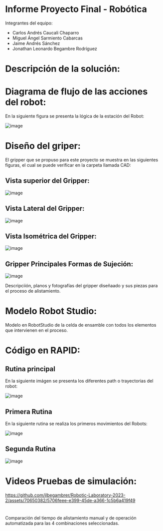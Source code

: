 # Informe Proyecto Final - Robótica
Integrantes del equipo:

- Carlos Andrés Caucali Chaparro
- Miguel Ángel Sarmiento Cabarcas
- Jaime Andrés Sánchez 
- Jonathan Leonardo Begambre Rodríguez

# Descripción de la solución:


# Diagrama de flujo de las acciones del robot:
En la siguiente figura se presenta la lógica de la estación del Robot:

![image](https://github.com/jlbegambrer/Robotic-Laboratory-2023-2/assets/70650382/fd6265b0-0629-4d02-a47d-d592e81870a1)


# Dise­ño del griper:
El gripper que se propuso para este proyecto se muestra en las siguientes figuras, el cual se puede verificar en la carpeta llamada CAD:
## Vista superior del Gripper: 
![image](https://github.com/jlbegambrer/Robotic-Laboratory-2023-2/assets/70650382/5851e1ab-b56b-4e6d-afe1-9ff557c7cefe)
## Vista Lateral del Gripper:

![image](https://github.com/jlbegambrer/Robotic-Laboratory-2023-2/assets/70650382/1ed72f1c-0c72-4852-be46-222c3b855c51)

## Vista Isométrica del Gripper: 
![image](https://github.com/jlbegambrer/Robotic-Laboratory-2023-2/assets/70650382/0d4dec16-508b-46c7-bb29-cb7ef9f57c14)

## Gripper Principales Formas de Sujeción:

![image](https://github.com/jlbegambrer/Robotic-Laboratory-2023-2/assets/70650382/52c021b8-d566-49eb-899e-9bcccd75ab5c)


Descripciión, planos y fotografías del gripper diseñaado y sus piezas para el proceso de alistamiento. 
# Modelo Robot Studio:
Modelo en RobotStudio de la celda de ensamble con todos los elementos que intervienen en el proceso.


# Código en RAPID:
## Rutina principal
En la siguiente imágen se presenta los diferentes path o trayectorias del robot:

![image](https://github.com/jlbegambrer/Robotic-Laboratory-2023-2/assets/70650382/ac885416-a82e-48b1-af23-6256ee47d7a9)
## Primera Rutina
En la siguiente rutina se realiza los primeros movimientos del Robots:

![image](https://github.com/jlbegambrer/Robotic-Laboratory-2023-2/assets/70650382/5adea245-1130-4b04-84d4-d6d0fe24899e)

## Segunda Rutina
![image](https://github.com/jlbegambrer/Robotic-Laboratory-2023-2/assets/70650382/14fa14f1-ae2b-43f3-8f63-121f3901cfbc)



# Videos Pruebas de simulación:


https://github.com/jlbegambrer/Robotic-Laboratory-2023-2/assets/70650382/5706feee-e399-45de-a366-1c5b6a419f49


# 
Comparación del tiempo de alistamiento manual y de operación automatizada para las 4 combinaciones
seleccionadas.


